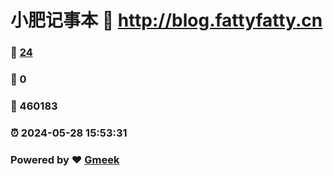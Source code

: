 # 小肥记事本 :link: http://blog.fattyfatty.cn 
### :page_facing_up: [24](http://blog.fattyfatty.cn/tag.html) 
### :speech_balloon: 0 
### :hibiscus: 460183 
### :alarm_clock: 2024-05-28 15:53:31 
### Powered by :heart: [Gmeek](https://github.com/Meekdai/Gmeek)
